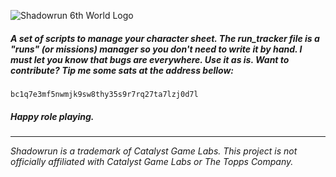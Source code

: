 ![Shadowrun 6th World Logo](https://www.shadowrunsixthworld.com/wp-content/themes/shadowrun/dist/images/shadowrun-logo-totem_bc47c041.png)

##### A set of scripts to manage your character sheet. The run_tracker file is a "runs" (or missions) manager so you don't need to write it by hand. I must let you know that bugs are everywhere. Use it *as is*. Want to contribute? Tip me some sats at the address bellow:

```
bc1q7e3mf5nwmjk9sw8thy35s9r7rq27ta7lzj0d7l
```
##### Happy role playing.
---

*Shadowrun is a trademark of Catalyst Game Labs. This project is not officially affiliated with Catalyst Game Labs or The Topps Company.*
